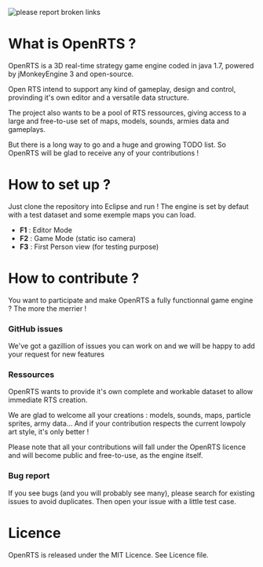 ![please report broken links](http://s12.postimg.org/uvml3cmvx/code118.png)

# What is OpenRTS ?
OpenRTS is a 3D real-time strategy game engine coded in java 1.7, powered by jMonkeyEngine 3 and open-source.

Open RTS intend to support any kind of gameplay, design and control, provinding it's own editor and a versatile data structure.

The project also wants to be a pool of RTS ressources, giving access to a large and free-to-use set of maps, models, sounds, armies data and gameplays.

But there is a long way to go and a huge and growing TODO list. So OpenRTS will be glad to receive any of your contributions !

# How to set up ?
Just clone the repository into Eclipse and run ! The engine is set by defaut with a test dataset and some exemple maps you can load.

- **F1** : Editor Mode
- **F2** : Game Mode (static iso camera)
- **F3** : First Person view (for testing purpose)

# How to contribute ?
You want to participate and make OpenRTS a fully functionnal game engine ? The more the merrier !

### GitHub issues
We've got a gazillion of issues you can work on and we will be happy to add your request for new features

### Ressources
OpenRTS wants to provide it's own complete and workable dataset to allow immediate RTS creation.

We are glad to welcome all your creations : models, sounds, maps, particle sprites, army data... And if your contribution respects the current lowpoly art style, it's only better !

Please note that all your contributions will fall under the OpenRTS licence and will become public and free-to-use, as the engine itself.

### Bug report
If you see bugs (and you will probably see many), please search for existing issues to avoid duplicates. Then open your issue with a little test case.

# Licence
OpenRTS is released under the MIT Licence. See Licence file.
